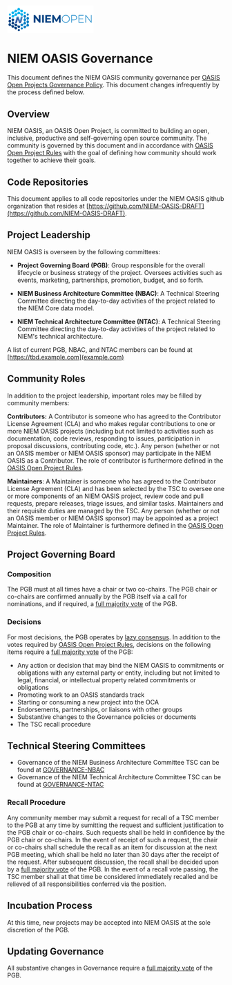 <img src="NIEM-icon.png" width="200">


# NIEM OASIS Governance

This document defines the NIEM OASIS community governance per [OASIS Open Projects Governance Policy](https://github.com/oasis-open-projects/documentation/blob/master/policy/project-governance.md). This document changes infrequently by the process defined below.

## Overview

NIEM OASIS, an OASIS Open Project, is committed to building an open, inclusive, productive and self-governing open source community. The community is governed by this document and in accordance with [OASIS Open Project Rules](https://www.oasis-open.org/policies-guidelines/open-projects-process) with the goal of defining how community should work together to achieve their goals.

## Code Repositories

This document applies to all code repositories under the NIEM OASIS github organization that resides at [https://github.com/NIEM-OASIS-DRAFT](https://github.com/NIEM-OASIS-DRAFT).


## Project Leadership
NIEM OASIS is overseen by the following committees:

* **Project Governing Board (PGB)**: Group responsible for the overall lifecycle or business strategy of the project. Oversees activities such as events, marketing, partnerships, promotion, budget, and so forth. 

* **NIEM Business Architecture Committee (NBAC)**: A Technical Steering Committee directing the day-to-day activities of the project related to the NIEM Core data model.

* **NIEM Technical Architecture Committee (NTAC)**:  A Technical Steering Committee directing the day-to-day activities of the project related to NIEM's technical architecture.

A list of current PGB, NBAC, and NTAC members can be found at [https://tbd.example.com](example.com)

## Community Roles

In addition to the project leadership, important roles may be filled by community members:

**Contributors:** A Contributor is someone who has agreed to the Contributor License Agreement (CLA) and who makes regular contributions to one or more NIEM OASIS projects (including but not limited to activities such as documentation, code reviews, responding to issues, participation in proposal discussions, contributing code, etc.). Any person (whether or not an OASIS member or NIEM OASIS sponsor) may participate in the NIEM OASIS as a Contributor. The role of contributor is furthermore defined in the [OASIS Open Project Rules](https://www.oasis-open.org/policies-guidelines/open-projects-process#participants-contributors).

**Maintainers**: A Maintainer is someone who has agreed to the Contributor License Agreement (CLA) and has been selected by the TSC to oversee one or more components of an NIEM OASIS project, review code and pull requests, prepare releases, triage issues, and similar tasks. Maintainers and their requisite duties are managed by the TSC. Any person (whether or not an OASIS member or NIEM OASIS sponsor) may be appointed as a project Maintainer. The role of Maintainer is furthermore defined in the [OASIS Open Project Rules](https://www.oasis-open.org/policies-guidelines/open-projects-process#chairs-maintainers-technical-steering-committees-opMaintainers).

## Project Governing Board

### Composition

The PGB must at all times have a chair or two co-chairs. The PGB chair or co-chairs are confirmed annually by the PGB itself via a call for nominations, and if required, a [full majority vote](https://www.oasis-open.org/policies-guidelines/oasis-defined-terms-2018-05-22#dFullMajority) of the PGB.

### Decisions

For most decisions, the PGB operates by [lazy consensus](https://community.apache.org/committers/lazyConsensus.html). In addition to the votes required by [OASIS Open Project Rules](https://www.oasis-open.org/policies-guidelines/open-projects-process), decisions on the following items require a [full majority vote](https://www.oasis-open.org/policies-guidelines/oasis-defined-terms-2018-05-22#dFullMajority) of the PGB:

* Any action or decision that may bind the NIEM OASIS to commitments or obligations with any external party or entity, including but not limited to legal, financial, or intellectual property related commitments or obligations
* Promoting work to an OASIS standards track
* Starting or consuming a new project into the OCA
* Endorsements, partnerships, or liaisons with other groups
* Substantive changes to the Governance policies or documents
* The TSC recall procedure

## Technical Steering Committees

* Governance of the NIEM Business Architecture Committee TSC can be found at [GOVERNANCE-NBAC](GOVERNANCE-NBAC.md)
* Governance of the NIEM Technical Architecture Committee TSC can be found at [GOVERNANCE-NTAC](GOVERNANCE-NTAC.md)

### Recall Procedure

Any community member may submit a request for recall of a TSC member to the PGB at any time by sumitting the request and sufficient justification to the PGB chair or co-chairs. Such requests shall be held in confidence by the PGB chair or co-chairs. In the event of receipt of such a request, the chair or co-chairs shall schedule the recall as an item for discussion at the next PGB meeting, which shall be held no later than 30 days after the receipt of the request. After subsequent discussion, the recall shall be decided upon by a [full majority vote](https://www.oasis-open.org/policies-guidelines/oasis-defined-terms-2018-05-22#dFullMajority) of the PGB. In the event of a recall vote passing, the TSC member shall at that time be considered immediately recalled and be relieved of all responsibilities conferred via the position.

## Incubation Process

At this time, new projects may be accepted into NIEM OASIS at the sole discretion of the PGB.

## Updating Governance

All substantive changes in Governance require a [full majority vote](https://www.oasis-open.org/policies-guidelines/oasis-defined-terms-2018-05-22#dFullMajority) of the PGB.
